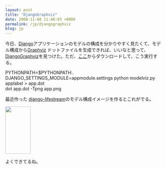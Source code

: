 ```yaml
---
layout: post
title: "DjangoGraphviz"
date: 2008-11-08 11:40:03 +0000
permalink: /jp/djangographviz
blog: jp
---
```


<p>今日、<a href="http://www.djangoproject.com/" title="Django">Django</a>アプリケーションのモデルの構成を分かりやすく見たくて、モデル構成から<a href="http://ja.wikipedia.org/wiki/Graphviz">Graphviz</a> ドットファイルを生成できれば、いいなと思って、<a href="http://code.djangoproject.com/wiki/DjangoGraphviz">DjangoGraphviz</a>を見つけた。ただ、<a href="http://code.unicoders.org/django/trunk/utils/modelviz.py">ここ</a>からダウンロードして、こう実行する。</p>
<p>PYTHONPATH=$PYTHONPATH:. DJANGO_SETTINGS_MODULE=appmodule.settings python modelviz.py applabel &gt; app.dot<br />dot app.dot -Tpng app.png</p>
<p>最近作った <a href="http://www.bitbucket.org/IanLewis/django-lifestream/overview/">django-lifestream</a>のモデル構成イメージを作るとこれがでる。</p>
<p><a rel="lightbox" href="http://www.ianlewis.org/gallery2/d/11018-2/dlife.png"><img src="/gallery2/d/11019-2/dlife.png" alt="" width="80" height="150" /></a></p>
<p>よくできてるね。</p>
